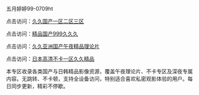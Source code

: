 五月婷婷99-0709ht

点击访问：<a href="https://heiliaoga6s9v.pages.dev">久久国产一区二区三区</a>

点击访问：<a href="https://heiliaoow5kzm.pages.dev">精品国产999久久久</a>

点击访问：<a href="https://heiliao2dmwwy.pages.dev">久久亚洲国产午夜精品理论片</a>

点击访问：<a href="https://heiliaoll4qsx.pages.dev">日本高清不卡一区久久精品</a>

<p>本专区收录各类国产与日韩精品影像资源，覆盖午夜理论片、不卡专区及深夜专属内容。无跳转、不卡顿，支持全设备访问，特别适合喜欢私密观影体验的用户。每日同步更新，精彩不停歇。</p>

<span style="display:none;">[Canonical link](https://github.com/sap20250709/sap8 ）</span>
